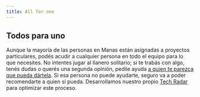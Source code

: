 ```yaml
---
title: All for one
---
```

## Todos para uno

Aunque la mayoría de las personas en Manas están asignadas a proyectos particulares, podés acudir a cualquier persona en todo el equipo para lo que necesites. No intentes jugar al llanero solitario; si te trabás con algo, tenés dudas o querés una segunda opinión, pedile ayuda [a quien te parezca que pueda dártela](https://airtable.com/shrjzEqYh2o3DjIzN/tblTTOHywP86NHabS). Si esa persona no puede ayudarte, seguro va a poder recomendarte a quien sí pueda. Desarrollamos nuestro propio [Tech Radar](https://radar.manas.tech/) para optimizar este proceso.
